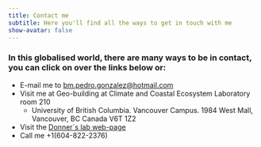 ```yaml
---
title: Contact me
subtitle: Here you'll find all the ways to get in touch with me
show-avatar: false
---
```


### In this globalised world, there are many ways to be in contact, you can click on over the links below or:

* E-mail me to bm.pedro.gonzalez@hotmail.com
* Visit me at Geo-building at Climate and Coastal Ecosystem Laboratory room 210 
  * University of British Columbia. Vancouver Campus. 1984 West Mall, Vancouver, BC Canada V6T 1Z2 
* Visit the [Donner´s lab web-page](http://simondonner.com/lab-team/) 
* Call me +1(604-822-2376) 

